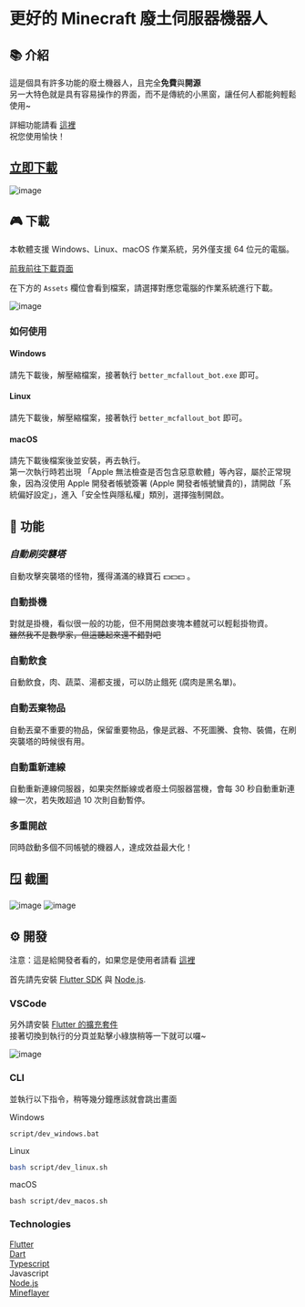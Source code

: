 # 更好的 Minecraft 廢土伺服器機器人

## 📚 介紹
這是個具有許多功能的廢土機器人，且完全**免費**與**開源**  
另一大特色就是具有容易操作的界面，而不是傳統的小黑窗，讓任何人都能夠輕鬆使用~

詳細功能請看 [這裡](#-功能)  
祝您使用愉快！

## [立即下載](#-下載)   

![image](https://user-images.githubusercontent.com/48402225/182155275-dc162aae-85ca-44a4-80d6-cef10a9bb55b.png)

## 🎮 下載
本軟體支援 Windows、Linux、macOS 作業系統，另外僅支援 64 位元的電腦。

[前我前往下載頁面](https://github.com/SiongSng/Better-MCFallout-Bot/releases/latest)

在下方的 `Assets` 欄位會看到檔案，請選擇對應您電腦的作業系統進行下載。  

![image](https://user-images.githubusercontent.com/48402225/182160712-9317bdf4-b406-4414-834b-1aeca5f06905.png)

### 如何使用
#### Windows
請先下載後，解壓縮檔案，接著執行 `better_mcfallout_bot.exe` 即可。  
#### Linux 
請先下載後，解壓縮檔案，接著執行 `better_mcfallout_bot` 即可。  

#### macOS
請先下載後檔案後並安裝，再去執行。  
第一次執行時若出現 「Apple 無法檢查是否包含惡意軟體」等內容，屬於正常現象，因為沒使用 Apple 開發者帳號簽署 (Apple 開發者帳號蠻貴的)，請開啟「系統偏好設定」，進入「安全性與隱私權」類別，選擇強制開啟。

## 🎨 功能
### ***自動刷突襲塔***
自動攻擊突襲塔的怪物，獲得滿滿的綠寶石 💵💵💵 。

### 自動掛機
對就是掛機，看似很一般的功能，但不用開啟麥塊本體就可以輕鬆掛物資。  
~~雖然我不是數學家，但這聽起來還不錯對吧~~
### 自動飲食
自動飲食，肉、蔬菜、湯都支援，可以防止餓死 (腐肉是黑名單)。

### 自動丟棄物品
自動丟棄不重要的物品，保留重要物品，像是武器、不死圖騰、食物、裝備，在刷突襲塔的時候很有用。

### 自動重新連線
自動重新連線伺服器，如果突然斷線或者廢土伺服器當機，會每 30 秒自動重新連線一次，若失敗超過 10 次則自動暫停。

### 多重開啟
同時啟動多個不同帳號的機器人，達成效益最大化！

## 🪟 截圖
![image](https://user-images.githubusercontent.com/48402225/182106836-05185041-ecea-424f-833c-512fe81abd4a.png)
![image](https://user-images.githubusercontent.com/48402225/182161060-941173f2-8147-4a29-aee6-b85e9ad03dae.png)

## ⚙️ 開發
注意：這是給開發者看的，如果您是使用者請看 [這裡](#-下載)

首先請先安裝 [Flutter SDK](https://docs.flutter.dev/get-started/install) 與 [Node.js](https://nodejs.org/download).

### VSCode
另外請安裝 [Flutter 的擴充套件](https://marketplace.visualstudio.com/items?itemName=Dart-Code.flutter)  
接著切換到執行的分頁並點擊小綠旗稍等一下就可以囉~  

![image](https://user-images.githubusercontent.com/48402225/182102401-d76f2745-c81b-458c-99cb-4999c7c9ee9d.png)

### CLI
並執行以下指令，稍等幾分鐘應該就會跳出畫面

Windows
```shell
script/dev_windows.bat
```

Linux
```bash
bash script/dev_linux.sh
```

macOS
```shell
bash script/dev_macos.sh
```

### Technologies
[Flutter](https://flutter.dev)  
[Dart](https://dart.dev)  
[Typescript](https://www.typescriptlang.org)  
Javascript  
[Node.js](https://nodejs.org)  
[Mineflayer](https://github.com/PrismarineJS/mineflayer)